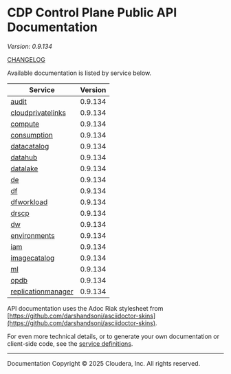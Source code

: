 # CDP Control Plane Public API Documentation

*Version: 0.9.134*

[CHANGELOG](CHANGELOG.md)

Available documentation is listed by service below.

| Service | Version |
| --- | --- |
| [audit](./audit/index.html) | 0.9.134 |
| [cloudprivatelinks](./cloudprivatelinks/index.html) | 0.9.134 |
| [compute](./compute/index.html) | 0.9.134 |
| [consumption](./consumption/index.html) | 0.9.134 |
| [datacatalog](./datacatalog/index.html) | 0.9.134 |
| [datahub](./datahub/index.html) | 0.9.134 |
| [datalake](./datalake/index.html) | 0.9.134 |
| [de](./de/index.html) | 0.9.134 |
| [df](./df/index.html) | 0.9.134 |
| [dfworkload](./dfworkload/index.html) | 0.9.134 |
| [drscp](./drscp/index.html) | 0.9.134 |
| [dw](./dw/index.html) | 0.9.134 |
| [environments](./environments/index.html) | 0.9.134 |
| [iam](./iam/index.html) | 0.9.134 |
| [imagecatalog](./imagecatalog/index.html) | 0.9.134 |
| [ml](./ml/index.html) | 0.9.134 |
| [opdb](./opdb/index.html) | 0.9.134 |
| [replicationmanager](./replicationmanager/index.html) | 0.9.134 |

API documentation uses the Adoc Riak stylesheet from
[https://github.com/darshandsoni/asciidoctor-skins](https://github.com/darshandsoni/asciidoctor-skins).

For even more technical details, or to generate your own documentation or client-side code, see the
[service definitions](swagger/).

----

Documentation Copyright © 2025 Cloudera, Inc. All rights reserved.


